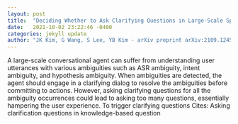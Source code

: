 ```yaml
---
layout: post
title:  "Deciding Whether to Ask Clarifying Questions in Large-Scale Spoken Language Understanding"
date:   2021-10-02 23:22:46 -0400
categories: jekyll update
author: "JK Kim, G Wang, S Lee, YB Kim - arXiv preprint arXiv:2109.12451, 2021"
---
```

A large-scale conversational agent can suffer from understanding user utterances with various ambiguities such as ASR ambiguity, intent ambiguity, and hypothesis ambiguity. When ambiguities are detected, the agent should engage in a clarifying dialog to resolve the ambiguities before committing to actions. However, asking clarifying questions for all the ambiguity occurrences could lead to asking too many questions, essentially hampering the user experience. To trigger clarifying questions Cites: Asking clarification questions in knowledge-based question